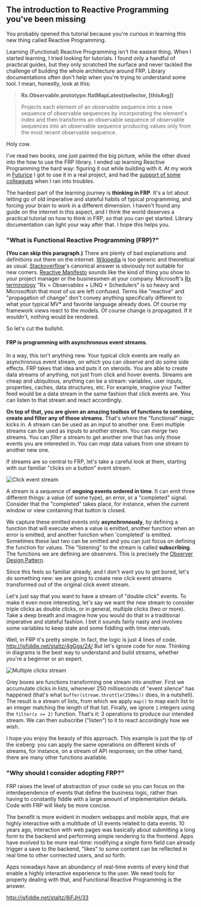 ## The introduction to Reactive Programming you've been missing

You probably opened this tutorial because you're curious in learning this new thing called Reactive Programming.

Learning (Functional) Reactive Programming isn't the easiest thing. When I started learning, I tried looking for tutorials. I found only a handful of practical guides, but they only scratched the surface and never tackled the challenge of building the whole architecture around FRP. Library documentations often don't help when you're trying to understand some tool. I mean, honestly, look at this:

> **Rx.Observable.prototype.flatMapLatest(selector, [thisArg])**

> Projects each element of an observable sequence into a new sequence of observable sequences by incorporating the element's index and then transforms an observable sequence of observable sequences into an observable sequence producing values only from the most recent observable sequence.

Holy cow.

I've read two books, one just painted the big picture, while the other dived into the how to use the FRP library. I ended up learning Reactive Programming the hard way: figuring it out while building with it. At my work in [Futurice](https://www.futurice.com) I got to use it in a real project, and had the [support of some colleagues](http://blog.futurice.com/top-7-tips-for-rxjava-on-android) when I ran into troubles.

The hardest part of the learning journey is **thinking in FRP**. It's a lot about letting go of old imperative and stateful habits of typical programming, and forcing your brain to work in a different dimension. I haven't found any guide on the internet in this aspect, and I think the world deserves a practical tutorial on how to think in FRP, so that you can get started. Library documentation can light your way after that. I hope this helps you.

### "What is Functional Reactive Programming (FRP)?"

**(You can skip this paragraph.)** There are plenty of bad explanations and definitions out there on the internet. [Wikipedia](https://en.wikipedia.org/wiki/Functional_reactive_programming) is too generic and theoretical as usual. [Stackoverflow](http://stackoverflow.com/questions/1028250/what-is-functional-reactive-programming)'s canonical answer is obviously not suitable for new comers. [Reactive Manifesto](http://www.reactivemanifesto.org/) sounds like the kind of thing you show to your project manager or the businessmen at your company. Microsoft's [Rx terminology](https://rx.codeplex.com/) "Rx = Observables + LINQ + Schedulers" is so heavy and Microsoftish that most of us are left confused. Terms like "reactive" and "propagation of change" don't convey anything specifically different to what your typical MV* and favorite language already does. Of course my framework views react to the models. Of course change is propagated. If it wouldn't, nothing would be rendered.

So let's cut the bullshit. 

#### FRP is programming with asynchronous event streams. 

In a way, this isn't anything new. Your typical click events are really an asynchronous event stream, on which you can observe and do some side effects. FRP takes that idea and puts it on steroids. You are able to create data streams of anything, not just from click and hover events. Streams are cheap and ubiquitous, anything can be a stream: variables, user inputs, properties, caches, data structures, etc. For example, imagine your Twitter feed would be a data stream in the same fashion that click events are. You can listen to that stream and react accordingly.

**On top of that, you are given an amazing toolbox of functions to combine, create and filter any of those streams.** That's where the "functional" magic kicks in. A stream can be used as an input to another one. Even multiple streams can be used as inputs to another stream. You can _merge_ two streams. You can _filter_ a stream to get another one that has only those events you are interested in. You can _map_ data values from one stream to another new one.

If streams are so central to FRP, let's take a careful look at them, starting with our familiar "clicks on a button" event stream.

![Click event stream](https://gist.githubusercontent.com/staltz/868e7e9bc2a7b8c1f754/raw/49da694b2489f9e7b7276df31a1dcb206179a496/zclickstream.png)

A stream is a sequence of **ongoing events ordered in time**. It can emit three different things: a value (of some type), an error, or a "completed" signal. Consider that the "completed" takes place, for instance, when the current window or view containing that button is closed.

We capture these emitted events only **asynchronously**, by defining a function that will execute when a value is emitted, another function when an error is emitted, and another function when 'completed' is emitted. Sometimes these last two can be omitted and you can just focus on defining the function for values. The "listening" to the stream is called **subscribing**. The functions we are defining are observers. This is precisely the [Observer Design Pattern](https://en.wikipedia.org/wiki/Observer_pattern).

Since this feels so familiar already, and I don't want you to get bored, let's do something new: we are going to create new click event streams transformed out of the original click event stream.

Let's just say that you want to have a stream of "double click" events. To make it even more interesting, let's say we want the new stream to consider triple clicks as double clicks, or in general, multiple clicks (two or more). Take a deep breath and imagine how you would do that in a traditional imperative and stateful fashion. I bet it sounds fairly nasty and involves some variables to keep state and some fiddling with time intervals.

Well, in FRP it's pretty simple. In fact, the logic is just 4 lines of code. http://jsfiddle.net/staltz/4gGgs/24/
But let's ignore code for now. Thinking in diagrams is the best way to understand and build streams, whether you're a beginner or an expert.

![Multiple clicks stream](https://gist.githubusercontent.com/staltz/868e7e9bc2a7b8c1f754/raw/721335ae37c84c05c91101f122bc3eaa4687de30/zmulticlickstream.png)

Grey boxes are functions transforming one stream into another. First we accumulate clicks in lists, whenever 250 milliseconds of "event silence" has happened (that's what `buffer(stream.throttle(250ms))` does, in a nutshell). The result is a stream of lists, from which we apply `map()` to map each list to an integer matching the length of that list. Finally, we ignore `1` integers using the `filter(x >= 2)` function. That's it: 3 operations to produce our intended stream. We can then subscribe ("listen") to it to react accordingly how we wish. 

I hope you enjoy the beauty of this approach. This example is just the tip of the iceberg: you can apply the same operations on different kinds of streams, for instance, on a stream of API responses; on the other hand, there are many other functions available.

### "Why should I consider adopting FRP?"

FRP raises the level of abstraction of your code so you can focus on the interdependence of events that define the business logic, rather than having to constantly fiddle with a large amount of implementation details. Code with FRP will likely be more concise.

The benefit is more evident in modern webapps and mobile apps, that are highly interactive with a multitude of UI events related to data events. 10 years ago, interaction with web pages was basically about submitting a long form to the backend and performing simple rendering to the frontend. Apps have evolved to be more real-time: modifying a single form field can already trigger a save to the backend, "likes" to some content can be reflected in real time to other connected users, and so forth.

Apps nowadays have an abundancy of real-time events of every kind that enable a highly interactive experience to the user. We need tools for properly dealing with that, and Functional Reactive Programming is the answer.

http://jsfiddle.net/staltz/8jFJH/33